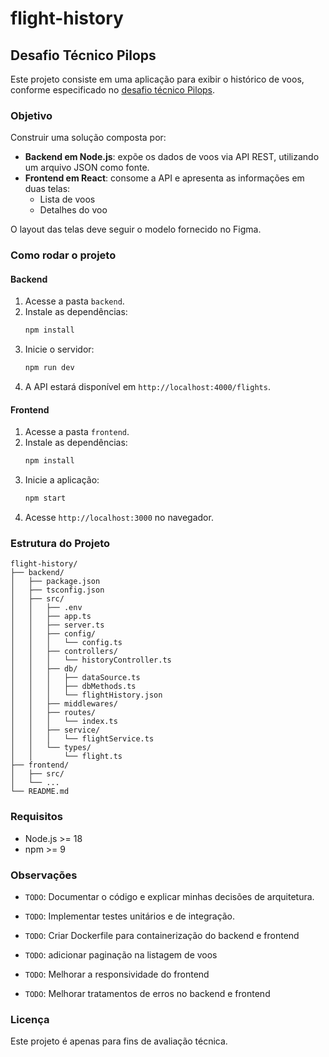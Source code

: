 # flight-history
## Desafio Técnico Pilops

Este projeto consiste em uma aplicação para exibir o histórico de voos, conforme especificado no [desafio técnico Pilops](https://www.notion.so/Teste-t-cnico-Pilops-26a33f92991a8039ab43ec9b2c2a08da).

### Objetivo

Construir uma solução composta por:

- **Backend em Node.js**: expõe os dados de voos via API REST, utilizando um arquivo JSON como fonte.
- **Frontend em React**: consome a API e apresenta as informações em duas telas:
    - Lista de voos
    - Detalhes do voo

O layout das telas deve seguir o modelo fornecido no Figma.

### Como rodar o projeto

#### Backend

1. Acesse a pasta `backend`.
2. Instale as dependências:
     ```bash
     npm install
     ```
3. Inicie o servidor:
     ```bash
     npm run dev
     ```
4. A API estará disponível em `http://localhost:4000/flights`.

#### Frontend

1. Acesse a pasta `frontend`.
2. Instale as dependências:
     ```bash
     npm install
     ```
3. Inicie a aplicação:
     ```bash
     npm start
     ```
4. Acesse `http://localhost:3000` no navegador.

### Estrutura do Projeto

```
flight-history/
├── backend/
│   ├── package.json
│   ├── tsconfig.json
│   ├── src/
│   │   ├── .env
│   │   ├── app.ts
│   │   ├── server.ts
│   │   ├── config/
│   │   │   └── config.ts
│   │   ├── controllers/
│   │   │   └── historyController.ts
│   │   ├── db/
│   │   │   ├── dataSource.ts
│   │   │   ├── dbMethods.ts
│   │   │   └── flightHistory.json
│   │   ├── middlewares/
│   │   ├── routes/
│   │   │   └── index.ts
│   │   ├── service/
│   │   │   └── flightService.ts
│   │   └── types/
│   │       └── flight.ts
├── frontend/
│   ├── src/
│   └── ...
└── README.md
```

### Requisitos

- Node.js >= 18
- npm >= 9

### Observações

- `TODO`: Documentar o código e explicar minhas decisões de arquitetura.

- `TODO`: Implementar testes unitários e de integração.

- `TODO`: Criar Dockerfile para containerização do backend e frontend

- `TODO`: adicionar paginação na listagem de voos

- `TODO`: Melhorar a responsividade do frontend

- `TODO`: Melhorar tratamentos de erros no backend e frontend

### Licença

Este projeto é apenas para fins de avaliação técnica.